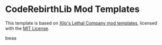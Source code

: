 # CodeRebirthLib Mod Templates
This template is based on [Xilo's Lethal Company mod templates](https://github.com/Xilophor/Lethal-Company-Mod-Templates), licensed with the [MIT License](https://github.com/Xilophor/Lethal-Company-Mod-Templates/blob/main/LICENSE).

bwaa